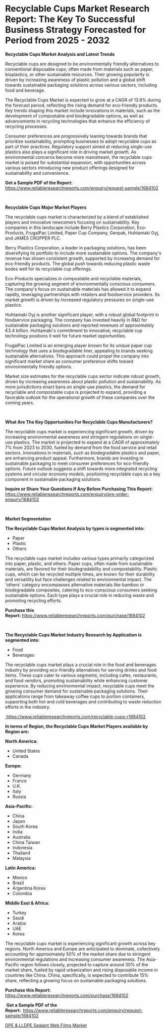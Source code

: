 <p><h1>Recyclable Cups Market Research Report: The Key To Successful Business Strategy Forecasted for Period from 2025 - 2032</h1></p><p><strong>Recyclable Cups Market Analysis and Latest Trends</strong></p>
<p><p>Recyclable cups are designed to be environmentally friendly alternatives to conventional disposable cups, often made from materials such as paper, bioplastics, or other sustainable resources. Their growing popularity is driven by increasing awareness of plastic pollution and a global shift towards sustainable packaging solutions across various sectors, including food and beverage.</p><p>The Recyclable Cups Market is expected to grow at a CAGR of 13.8% during the forecast period, reflecting the rising demand for eco-friendly products. Key trends shaping this market include innovations in materials, such as the development of compostable and biodegradable options, as well as advancements in recycling technologies that enhance the efficiency of recycling processes.</p><p>Consumer preferences are progressively leaning towards brands that prioritize sustainability, prompting businesses to adopt recyclable cups as part of their practices. Regulatory support aimed at reducing single-use plastics also plays a significant role in driving market growth. As environmental concerns become more mainstream, the recyclable cups market is poised for substantial expansion, with opportunities across various sectors introducing new product offerings designed for sustainability and convenience.</p></p>
<p><strong>Get a Sample PDF of the Report:&nbsp;</strong> <a href="https://www.reliableresearchreports.com/enquiry/request-sample/1684102?utm_campaign=3086&utm_medium=2&utm_source=Github&utm_content=ia&utm_term=26032025&utm_id=recyclable-cups">https://www.reliableresearchreports.com/enquiry/request-sample/1684102</a></p>
<p>&nbsp;</p>
<p><strong>Recyclable Cups Major Market Players</strong></p>
<p><p>The recyclable cups market is characterized by a blend of established players and innovative newcomers focusing on sustainability. Key companies in this landscape include Berry Plastics Corporation, Eco-Products, FrugalPac Limited, Paper Cup Company, Genpak, Huhtamaki Oyj, and JAMES CROPPER PLC.</p><p>Berry Plastics Corporation, a leader in packaging solutions, has been diversifying its portfolio to include more sustainable options. The company's revenue has shown consistent growth, supported by increasing demand for eco-friendly products. The global push towards reducing plastic waste bodes well for its recyclable cup offerings.</p><p>Eco-Products specializes in compostable and recyclable materials, capturing the growing segment of environmentally conscious consumers. The company's focus on sustainable materials has allowed it to expand rapidly, leveraging partnerships with retailers and foodservice providers. Its market growth is driven by increased regulatory pressures on single-use plastics.</p><p>Huhtamaki Oyj is another significant player, with a robust global footprint in foodservice packaging. The company has invested heavily in R&D for sustainable packaging solutions and reported revenues of approximately €3.4 billion. Huhtamaki's commitment to innovative, recyclable cup technology positions it well for future market opportunities.</p><p>FrugalPac Limited is an emerging player known for its unique paper cup technology that uses a biodegradable liner, appealing to brands seeking sustainable alternatives. This approach could propel the company into significant market share as consumer preference shifts toward environmentally friendly options.</p><p>Market size estimates for the recyclable cups sector indicate robust growth, driven by increasing awareness about plastic pollution and sustainability. As more jurisdictions enact bans on single-use plastics, the demand for recyclable and compostable cups is projected to expand, providing a favorable outlook for the operational growth of these companies over the coming years.</p></p>
<p>&nbsp;</p>
<p><strong>What Are The Key Opportunities For Recyclable Cups Manufacturers?</strong></p>
<p><p>The recyclable cups market is experiencing significant growth, driven by increasing environmental awareness and stringent regulations on single-use plastics. The market is projected to expand at a CAGR of approximately 7% from 2023 to 2030, fueled by demand from the food service and retail sectors. Innovations in materials, such as biodegradable plastics and paper, are enhancing product appeal. Furthermore, brands are investing in sustainable packaging to meet consumer preferences for eco-friendly options. Future outlook suggests a shift towards more integrated recycling systems and circular economy models, positioning recyclable cups as a key component in sustainable packaging solutions.</p></p>
<p><strong>Inquire or Share Your Questions If Any Before Purchasing This Report:</strong> <a href="https://www.reliableresearchreports.com/enquiry/pre-order-enquiry/1684102?utm_campaign=3086&utm_medium=2&utm_source=Github&utm_content=ia&utm_term=26032025&utm_id=recyclable-cups">https://www.reliableresearchreports.com/enquiry/pre-order-enquiry/1684102</a></p>
<p>&nbsp;</p>
<p><strong>Market Segmentation</strong></p>
<p><strong>The Recyclable Cups Market Analysis by types is segmented into:</strong></p>
<p><ul><li>Paper</li><li>Plastic</li><li>Others</li></ul></p>
<p><p>The recyclable cups market includes various types primarily categorized into paper, plastic, and others. Paper cups, often made from sustainable materials, are favored for their biodegradability and compostability. Plastic cups, which can be recycled multiple times, are known for their durability and versatility but face challenges related to environmental impact. The 'others' category encompasses alternative materials like bamboo or biodegradable composites, catering to eco-conscious consumers seeking sustainable options. Each type plays a crucial role in reducing waste and promoting recycling efforts.</p></p>
<p><strong>Purchase this Report:&nbsp;</strong><a href="https://www.reliableresearchreports.com/purchase/1684102?utm_campaign=3086&utm_medium=2&utm_source=Github&utm_content=ia&utm_term=26032025&utm_id=recyclable-cups">https://www.reliableresearchreports.com/purchase/1684102</a></p>
<p>&nbsp;</p>
<p><strong>The Recyclable Cups Market Industry Research by Application is segmented into:</strong></p>
<p><ul><li>Food</li><li>Beverages</li></ul></p>
<p><p>The recyclable cups market plays a crucial role in the food and beverages industry by providing eco-friendly alternatives for serving drinks and food items. These cups cater to various segments, including cafes, restaurants, and food vendors, promoting sustainability while enhancing customer experience. By reducing environmental impact, recyclable cups meet the growing consumer demand for sustainable packaging solutions. Their applications range from takeaway coffee cups to portion containers, supporting both hot and cold beverages and contributing to waste reduction efforts in the industry.</p></p>
<p><a href="https://www.reliableresearchreports.com/recyclable-cups-r1684102?utm_campaign=3086&utm_medium=2&utm_source=Github&utm_content=ia&utm_term=26032025&utm_id=recyclable-cups">&nbsp;https://www.reliableresearchreports.com/recyclable-cups-r1684102</a></p>
<p><strong>In terms of Region, the Recyclable Cups Market Players available by Region are:</strong></p>
<p>
    <p> <strong> North America: </strong>
        <ul>
            <li>United States</li>
            <li>Canada</li>
        </ul>
        </p> 
    <p> <strong> Europe: </strong>
        <ul>
            <li>Germany</li>
            <li>France</li>
            <li>U.K.</li>
            <li>Italy</li>
            <li>Russia</li>
        </ul>
        </p> 
    <p> <strong> Asia-Pacific: </strong>
        <ul>
            <li>China</li>
            <li>Japan</li>
            <li>South Korea</li>
            <li>India</li>
            <li>Australia</li>
            <li>China Taiwan</li>
            <li>Indonesia</li>
            <li>Thailand</li>
            <li>Malaysia</li>
        </ul>
        </p> 
    <p> <strong> Latin America: </strong>
        <ul>
            <li>Mexico</li>
            <li>Brazil</li>
            <li>Argentina Korea</li>
            <li>Colombia</li>
        </ul>
        </p> 
    <p> <strong> Middle East & Africa: </strong>
        <ul>
            <li>Turkey</li>
            <li>Saudi</li>
            <li>Arabia</li>
            <li>UAE</li>
            <li>Korea</li>
        </ul>
    </p>
    </p>
<p><p>The recyclable cups market is experiencing significant growth across key regions. North America and Europe are anticipated to dominate, collectively accounting for approximately 50% of the market share due to stringent environmental regulations and increasing consumer awareness. The Asia-Pacific region follows closely, projected to capture around 30% of the market share, fueled by rapid urbanization and rising disposable income in countries like China. China, specifically, is expected to contribute 15% share, reflecting a growing focus on sustainable packaging solutions.</p></p>
<p><strong>Purchase this Report: </strong><a href="https://www.reliableresearchreports.com/purchase/1684102?utm_campaign=3086&utm_medium=2&utm_source=Github&utm_content=ia&utm_term=26032025&utm_id=recyclable-cups">https://www.reliableresearchreports.com/purchase/1684102</a></p>
<p>&nbsp;<strong>Get a Sample PDF of the Report:&nbsp;&nbsp;</strong><a href="https://www.reliableresearchreports.com/enquiry/request-sample/1684102?utm_campaign=3086&utm_medium=2&utm_source=Github&utm_content=ia&utm_term=26032025&utm_id=recyclable-cups">https://www.reliableresearchreports.com/enquiry/request-sample/1684102</a></p>
<p><strong></strong></p>
<p><p><a href="https://github.com/jhamygunler/Market-Research-Report-List-1/blob/main/dpe-lldpe-sealant-web-films-market.md?utm_campaign=3086&utm_medium=2&utm_source=Github&utm_content=ia&utm_term=26032025&utm_id=recyclable-cups">DPE & LLDPE Sealant Web Films Market</a></p></p>